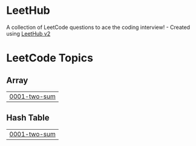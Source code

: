 # LeetHub
A collection of LeetCode questions to ace the coding interview! - Created using [LeetHub v2](https://github.com/arunbhardwaj/LeetHub-2.0)

<!---LeetCode Topics Start-->
# LeetCode Topics
## Array
|  |
| ------- |
| [0001-two-sum](https://github.com/Sushrimp/LeetHub/tree/master/0001-two-sum) |
## Hash Table
|  |
| ------- |
| [0001-two-sum](https://github.com/Sushrimp/LeetHub/tree/master/0001-two-sum) |
<!---LeetCode Topics End-->